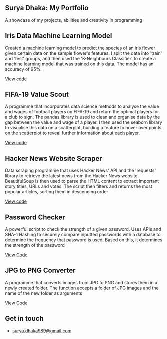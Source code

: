   

Surya Dhaka: My Portfolio
-------------------------

A showcase of my projects, abilities and creativity in programming

Iris Data Machine Learning Model
---------------------------
Created a machine learning model to predict the species of an iris flower given certain data on the sample flower's features. I split the data into 'train' and 'test' groups, and then used the 'K-Neighbours Classifier' to create a machine learning model that was trained on this data. The model has an accuracy of 95%. 

[View code](https://github.com/Surya-Dhaka/suryadhaka.github.io/blob/main/iris_ML.ipynb)

FIFA-19 Value Scout
---------------------------
A programme that incorporates data science methods to analyse the value and wages of football players on FIFA-19 and return the optimal players for a club to sign. The pandas library is used to clean and organise data by the gap between the value and wage of a player. I then used the seaborn library to visualise this data on a scatterplot, building  a feature to hover over points on the scatterplot to reveal further information about each player.

[View code](https://github.com/Surya-Dhaka/suryadhaka.github.io/blob/main/FIFA_Data_Science.ipynb)

Hacker News Website Scraper
---------------------------

Data scraping programme that uses Hacker News' API and the 'requests' library to retrieve the latest news from the Hacker News website. BeautifulSoup is then used to parse the HTML content to extract important story titles, URLs and votes. The script then filters and returns the most popular articles, sorting them in descending order

[View code](https://github.com/Surya-Dhaka/suryadhaka.github.io/blob/main/JPGtoPNGconverter.py)

Password Checker
----------------

A powerful script to check the strength of a given password. Uses APIs and SHA-1 Hashing to securely compare inputted passwords with a database to determine the frequency that password is used. Based on this, it determines the strength of the password

[View Code](https://github.com/Surya-Dhaka/suryadhaka.github.io/blob/main/password_checker.py)

JPG to PNG Converter
--------------------

A programme that converts images from JPG to PNG and stores them in a newly created folder. The function accepts a folder of JPG images and the name of the new folder as arguments

[View Code](https://github.com/Surya-Dhaka/suryadhaka.github.io/blob/main/website_scraper.py)

Get in touch
------------

*   [surya.dhaka989@gmail.com](#)
